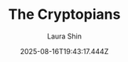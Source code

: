 ---
title: "The Cryptopians"
date: "2025-08-16T19:43:17.444Z"
author: "Laura Shin"
read_year: "NO"
recommendation: '3'
url: /bookshelf/the-cryptopians
---